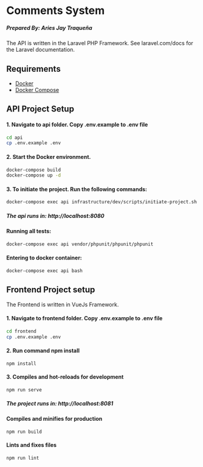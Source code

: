 # Comments System
##### Prepared By: Aries Jay Traqueña

The API is written in the Laravel PHP Framework.
See laravel.com/docs for the Laravel documentation.

## Requirements

- [Docker](https://docs.docker.com/engine/install/)
- [Docker Compose](https://docs.docker.com/compose/install/)

## API Project Setup 

#### 1. Navigate to api folder. Copy .env.example to .env file

```bash 
cd api
cp .env.example .env
```

#### 2. Start the Docker environment.

```bash
docker-compose build
docker-compose up -d 
```

#### 3. To initiate the project. Run the following commands:

```bash  
docker-compose exec api infrastructure/dev/scripts/initiate-project.sh 
```
##### The api runs in: http://localhost:8080
 
#### Running all tests:
```bash
docker-compose exec api vendor/phpunit/phpunit/phpunit
``` 

#### Entering to docker container:
```bash
docker-compose exec api bash
``` 



##


## Frontend Project setup

The Frontend is written in VueJs Framework.

#### 1. Navigate to frontend folder. Copy .env.example to .env file

```bash 
cd frontend
cp .env.example .env
```

#### 2. Run command npm install
```
npm install
```

#### 3. Compiles and hot-reloads for development
```
npm run serve
```

##### The project runs in: http://localhost:8081

#### Compiles and minifies for production
```
npm run build
```

#### Lints and fixes files
```
npm run lint
```

